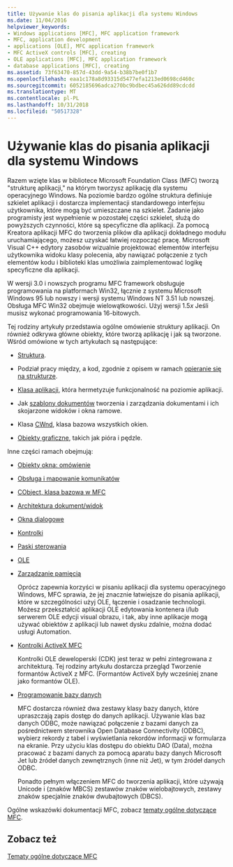 ```yaml
---
title: Używanie klas do pisania aplikacji dla systemu Windows
ms.date: 11/04/2016
helpviewer_keywords:
- Windows applications [MFC], MFC application framework
- MFC, application development
- applications [OLE], MFC application framework
- MFC ActiveX controls [MFC], creating
- OLE applications [MFC], MFC application framework
- database applications [MFC], creating
ms.assetid: 73f63470-857d-43dd-9a54-b38b7be0f1b7
ms.openlocfilehash: eaa1c178a8d93315d5477efa1213ed0698cd460c
ms.sourcegitcommit: 6052185696adca270bc9bdbec45a626dd89cdcdd
ms.translationtype: MT
ms.contentlocale: pl-PL
ms.lasthandoff: 10/31/2018
ms.locfileid: "50517328"
---
```

# <a name="using-the-classes-to-write-applications-for-windows"></a>Używanie klas do pisania aplikacji dla systemu Windows

Razem wzięte klas w bibliotece Microsoft Foundation Class (MFC) tworzą "strukturę aplikacji," na którym tworzysz aplikację dla systemu operacyjnego Windows. Na poziomie bardzo ogólne struktura definiuje szkielet aplikacji i dostarcza implementacji standardowego interfejsu użytkownika, które mogą być umieszczane na szkielet. Zadanie jako programisty jest wypełnienie w pozostałej części szkielet, służą do powyższych czynności, które są specyficzne dla aplikacji. Za pomocą Kreatora aplikacji MFC do tworzenia plików dla aplikacji dokładnego modułu uruchamiającego, możesz uzyskać łatwiej rozpocząć pracę. Microsoft Visual C++ edytory zasobów wizualnie projektować elementów interfejsu użytkownika widoku klasy polecenia, aby nawiązać połączenie z tych elementów kodu i biblioteki klas umożliwia zaimplementować logikę specyficzne dla aplikacji.

W wersji 3.0 i nowszych programu MFC framework obsługuje programowania na platformach Win32, łącznie z systemu Microsoft Windows 95 lub nowszy i wersji systemu Windows NT 3.51 lub nowszej. Obsługa MFC Win32 obejmuje wielowątkowości. Użyj wersji 1.5*x* Jeśli musisz wykonać programowania 16-bitowych.

Tej rodziny artykuły przedstawia ogólne omówienie struktury aplikacji. On również odkrywa główne obiekty, które tworzą aplikację i jak są tworzone. Wśród omówione w tych artykułach są następujące:

- [Struktura](../mfc/framework-mfc.md).

- Podział pracy między, a kod, zgodnie z opisem w ramach [opieranie się na strukturze](../mfc/building-on-the-framework.md).

- [Klasa aplikacji](../mfc/cwinapp-the-application-class.md), która hermetyzuje funkcjonalność na poziomie aplikacji.

- Jak [szablony dokumentów](../mfc/document-templates-and-the-document-view-creation-process.md) tworzenia i zarządzania dokumentami i ich skojarzone widoków i okna ramowe.

- Klasa [CWnd](../mfc/window-objects.md), klasa bazowa wszystkich okien.

- [Obiekty graficzne](../mfc/graphic-objects.md), takich jak pióra i pędzle.

Inne części ramach obejmują:

- [Obiekty okna: omówienie](../mfc/window-objects.md)

- [Obsługa i mapowanie komunikatów](../mfc/message-handling-and-mapping.md)

- [CObject, klasa bazowa w MFC](../mfc/using-cobject.md)

- [Architektura dokument/widok](../mfc/document-view-architecture.md)

- [Okna dialogowe](../mfc/dialog-boxes.md)

- [Kontrolki](../mfc/controls-mfc.md)

- [Paski sterowania](../mfc/control-bars.md)

- [OLE](../mfc/ole-in-mfc.md)

- [Zarządzanie pamięcią](../mfc/memory-management.md)

   Oprócz zapewnia korzyści w pisaniu aplikacji dla systemu operacyjnego Windows, MFC sprawia, że jej znacznie łatwiejsze do pisania aplikacji, które w szczególności użyj OLE, łączenie i osadzanie technologii. Możesz przekształcić aplikacji OLE edytowania kontenera i/lub serwerem OLE edycji visual obrazu, i tak, aby inne aplikacje mogą używać obiektów z aplikacji lub nawet dysku zdalnie, można dodać usługi Automation.

- [Kontrolki ActiveX MFC](../mfc/mfc-activex-controls.md)

   Kontrolki OLE deweloperski (CDK) jest teraz w pełni zintegrowana z architekturą. Tej rodziny artykułu dostarcza przegląd Tworzenie formantów ActiveX z MFC. (Formantów ActiveX były wcześniej znane jako formantów OLE).

- [Programowanie bazy danych](../data/data-access-programming-mfc-atl.md)

   MFC dostarcza również dwa zestawy klasy bazy danych, które upraszczają zapis dostęp do danych aplikacji. Używanie klas baz danych ODBC, może nawiązać połączenie z bazami danych za pośrednictwem sterownika Open Database Connectivity (ODBC), wybierz rekordy z tabel i wyświetlania rekordów informacji w formularza na ekranie. Przy użyciu klas dostępu do obiektu DAO (Data), można pracować z bazami danych za pomocą aparatu bazy danych Microsoft Jet lub źródeł danych zewnętrznych (inne niż Jet), w tym źródeł danych ODBC.

   Ponadto pełnym włączeniem MFC do tworzenia aplikacji, które używają Unicode i (znaków MBCS) zestawów znaków wielobajtowych, zestawy znaków specjalnie znaków dwubajtowych (DBCS).

Ogólne wskazówki dokumentacji MFC, zobacz [tematy ogólne dotyczące MFC](../mfc/general-mfc-topics.md).

## <a name="see-also"></a>Zobacz też

[Tematy ogólne dotyczące MFC](../mfc/general-mfc-topics.md)

